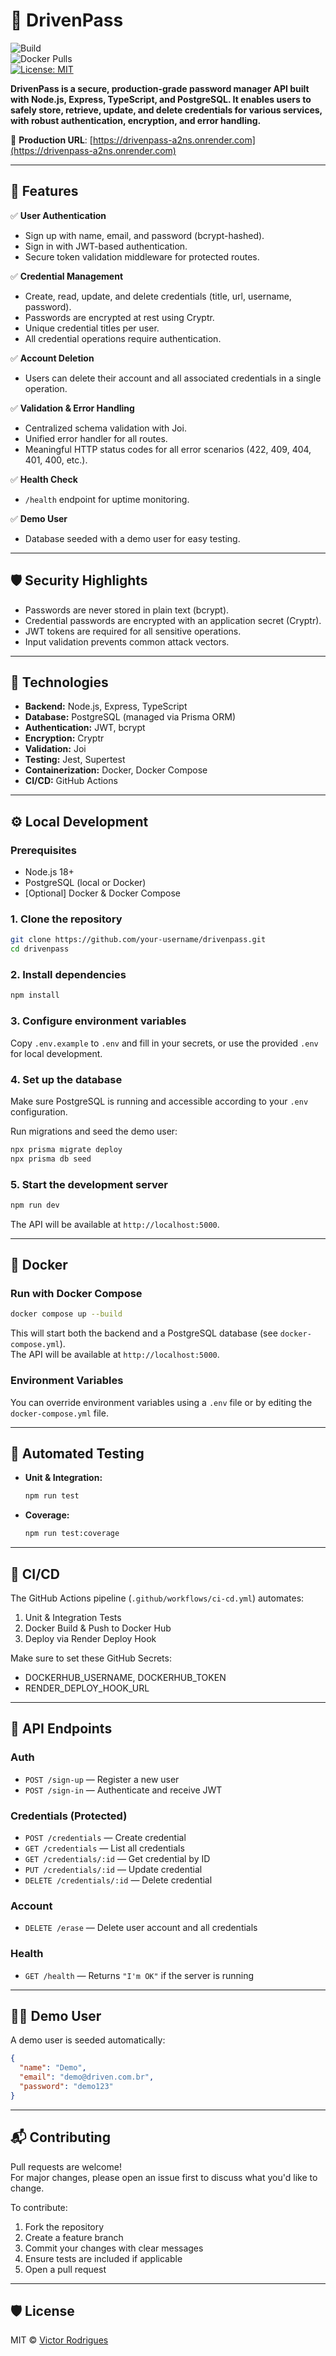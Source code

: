 # 🔐 DrivenPass

![Build](https://img.shields.io/github/actions/workflow/status/victortsrodrigues/drivenpass/ci-cd.yml?branch=main)  
![Docker Pulls](https://img.shields.io/docker/pulls/victortsrodrigues/drivenpass)  
[![License: MIT](https://img.shields.io/badge/License-MIT-yellow.svg)](https://opensource.org/licenses/MIT)

**DrivenPass is a secure, production-grade password manager API built with Node.js, Express, TypeScript, and PostgreSQL. It enables users to safely store, retrieve, update, and delete credentials for various services, with robust authentication, encryption, and error handling.**

🔗 **Production URL**: [https://drivenpass-a2ns.onrender.com](https://drivenpass-a2ns.onrender.com)

---

## 🚀 Features

✅ **User Authentication**
  - Sign up with name, email, and password (bcrypt-hashed).
  - Sign in with JWT-based authentication.
  - Secure token validation middleware for protected routes.

✅ **Credential Management**
  - Create, read, update, and delete credentials (title, url, username, password).
  - Passwords are encrypted at rest using Cryptr.
  - Unique credential titles per user.
  - All credential operations require authentication.

✅ **Account Deletion**
  - Users can delete their account and all associated credentials in a single operation.

✅ **Validation & Error Handling**
  - Centralized schema validation with Joi.
  - Unified error handler for all routes.
  - Meaningful HTTP status codes for all error scenarios (422, 409, 404, 401, 400, etc.).

✅ **Health Check**
  - `/health` endpoint for uptime monitoring.

✅ **Demo User**
  - Database seeded with a demo user for easy testing.

---

## 🛡️ Security Highlights

- Passwords are never stored in plain text (bcrypt).
- Credential passwords are encrypted with an application secret (Cryptr).
- JWT tokens are required for all sensitive operations.
- Input validation prevents common attack vectors.

---

## 🚀 Technologies

- **Backend:** Node.js, Express, TypeScript
- **Database:** PostgreSQL (managed via Prisma ORM)
- **Authentication:** JWT, bcrypt
- **Encryption:** Cryptr
- **Validation:** Joi
- **Testing:** Jest, Supertest
- **Containerization:** Docker, Docker Compose
- **CI/CD:** GitHub Actions

---

## ⚙️ Local Development

### Prerequisites

- Node.js 18+
- PostgreSQL (local or Docker)
- [Optional] Docker & Docker Compose

### 1. Clone the repository

```bash
git clone https://github.com/your-username/drivenpass.git
cd drivenpass
```

### 2. Install dependencies

```bash
npm install
```

### 3. Configure environment variables

Copy `.env.example` to `.env` and fill in your secrets, or use the provided `.env` for local development.

### 4. Set up the database

Make sure PostgreSQL is running and accessible according to your `.env` configuration.

Run migrations and seed the demo user:

```bash
npx prisma migrate deploy
npx prisma db seed
```

### 5. Start the development server

```bash
npm run dev
```

The API will be available at `http://localhost:5000`.

---

## 🐳 Docker

### Run with Docker Compose

```bash
docker compose up --build
```

This will start both the backend and a PostgreSQL database (see `docker-compose.yml`).  
The API will be available at `http://localhost:5000`.

### Environment Variables

You can override environment variables using a `.env` file or by editing the `docker-compose.yml` file.

---

## 🧪 Automated Testing

- **Unit & Integration:**  
  ```bash
  npm run test
  ```
- **Coverage:**  
  ```bash
  npm run test:coverage
  ```

---

## 🔁 CI/CD

The GitHub Actions pipeline (`.github/workflows/ci-cd.yml`) automates:
1. Unit & Integration Tests
2. Docker Build & Push to Docker Hub
3. Deploy via Render Deploy Hook

Make sure to set these GitHub Secrets:
- DOCKERHUB_USERNAME, DOCKERHUB_TOKEN
- RENDER_DEPLOY_HOOK_URL

---

## 📝 API Endpoints

### Auth

- `POST /sign-up` — Register a new user
- `POST /sign-in` — Authenticate and receive JWT

### Credentials (Protected)

- `POST /credentials` — Create credential
- `GET /credentials` — List all credentials
- `GET /credentials/:id` — Get credential by ID
- `PUT /credentials/:id` — Update credential
- `DELETE /credentials/:id` — Delete credential

### Account

- `DELETE /erase` — Delete user account and all credentials

### Health

- `GET /health` — Returns `"I'm OK"` if the server is running

---

## 🧑‍💻 Demo User

A demo user is seeded automatically:

```json
{
  "name": "Demo",
  "email": "demo@driven.com.br",
  "password": "demo123"
}
```

---

## 📬 Contributing
Pull requests are welcome!  
For major changes, please open an issue first to discuss what you'd like to change.

To contribute:
1. Fork the repository  
2. Create a feature branch  
3. Commit your changes with clear messages  
4. Ensure tests are included if applicable  
5. Open a pull request 

---

## 🛡️ License
MIT © [Victor Rodrigues](https://github.com/victortsrodrigues)